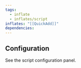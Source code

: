 ```yaml
---
tags:
  - inflate
  - inflates/script
inflates: "[[QuickAdd]]"
dependencies:
---
```

## Configuration

See the script configuration panel.